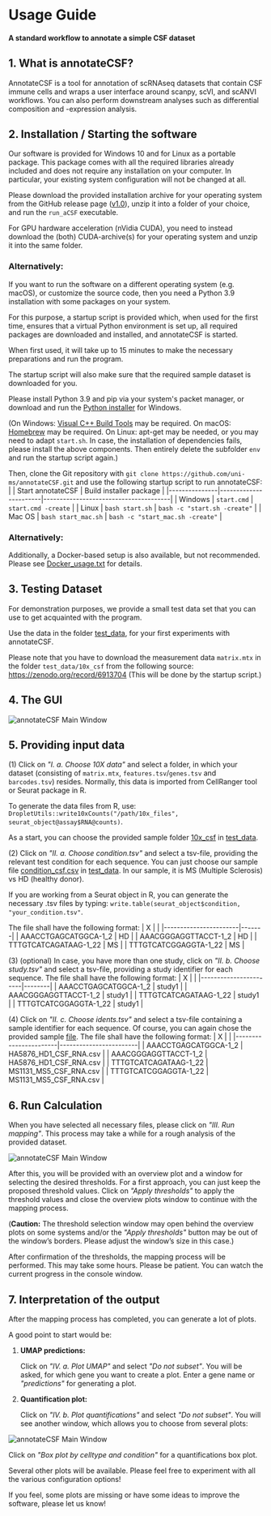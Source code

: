 # Usage Guide
#### A standard workflow to annotate a simple CSF dataset

## 1. What is annotateCSF?
AnnotateCSF is a tool for annotation of scRNAseq datasets that contain CSF immune cells and wraps a user interface around scanpy, scVI, and scANVI workflows. You can also perform downstream analyses such as differential composition and -expression analysis.

## 2. Installation / Starting the software

Our software is provided for Windows 10 and for Linux as a portable package. This package comes with all the required libraries already included and does not require any installation on your computer. In particular, your existing system configuration will not be changed at all.

Please download the provided installation archive for your operating system from the GitHub release page ([v1.0](https://github.com/uni-ms/annotateCSF/releases/tag/v1)), unzip it into a folder of your choice, and run the `run_aCSF` executable.

For GPU hardware acceleration (nVidia CUDA), you need to instead download the (both) CUDA-archive(s) for your operating system and unzip it into the same folder.

### Alternatively:
If you want to run the software on a different operating system (e.g. macOS), or customize the source code, then you need a Python 3.9 installation with some packages on your system.

For this purpose, a startup script is provided which, when used for the first time, ensures that a virtual Python environment is set up, all required packages are downloaded and installed, and annotateCSF is started.

When first used, it will take up to 15 minutes to make the necessary preparations and run the program.

The startup script will also make sure that the required sample dataset is downloaded for you.

Please install Python 3.9 and pip via your system's packet manager, or download and run the [Python installer](https://www.python.org/ftp/python/3.9.13/python-3.9.13-amd64.exe) for Windows.

(On Windows: [Visual C++ Build Tools](https://go.microsoft.com/fwlink/?LinkId=691126) may be required. On macOS: [Homebrew](https://brew.sh/) may be required. On Linux: apt-get may be needed, or you may need to adapt `start.sh`.
In case, the installation of dependencies fails, please install the above components. Then entirely delete the subfolder `env` and run the startup script again.)

Then, clone the Git repository with `git clone https://github.com/uni-ms/annotateCSF.git` and use the following startup script to run annotateCSF:
| 		| Start annotateCSF	| Build installer package		|
|---------------|-----------------------|---------------------------------------|
| Windows	| `start.cmd`		| `start.cmd -create`			|
| Linux		| `bash start.sh`	| `bash -c "start.sh -create"`		|
| Mac OS	| `bash start_mac.sh`	| `bash -c "start_mac.sh -create"`	|

### Alternatively:
Additionally, a Docker-based setup is also available, but not recommended. Please see [Docker_usage.txt](Docker_usage.txt) for details.

## 3. Testing Dataset
For demonstration purposes, we provide a small test data set that you can use to get acquainted with the program.

Use the data in the folder [test_data](test_data), for your first experiments with annotateCSF.

Please note that you have to download the measurement data `matrix.mtx` in the folder `test_data/10x_csf` from the following source: https://zenodo.org/record/6913704
(This will be done by the startup script.)
 
## 4. The GUI
![annotateCSF Main Window](doc/main.png)


## 5. Providing input data
(1) Click on *"I. a. Choose 10X data"* and select a folder, in which your dataset (consisting of `matrix.mtx`, `features.tsv`/`genes.tsv` and `barcodes.tsv`) resides.
Normally, this data is imported from CellRanger tool or Seurat package in R.

To generate the data files from R, use: `DropletUtils::write10xCounts("/path/10x_files", seurat_object@assay$RNA@counts)`.

As a start, you can choose the provided sample folder [10x_csf](test_data/10x_csf) in [test_data](test_data).

(2) Click on *"II. a. Choose condition.tsv"* and select a tsv-file, providing the relevant test condition for each sequence.
You can just choose our sample file [condition_csf.csv](test_data/condition_csf.tsv) in [test_data](test_data). In our sample, it is MS (Multiple Sclerosis) vs HD (healthy donor).

If you are working from a Seurat object in R, you can generate the necessary .tsv files by typing: `write.table(seurat_object$condition, "your_condition.tsv"`.

The file shall have the following format:
| X			|	|
|-----------------------|-------|
| AAACCTGAGCATGGCA-1_2	| HD	|
| AAACGGGAGGTTACCT-1_2	| HD	|
| TTTGTCATCAGATAAG-1_22	| MS	|
| TTTGTCATCGGAGGTA-1_22	| MS	|

(3) (optional) In case, you have more than one study, click on *"II. b. Choose study.tsv"* and select a tsv-file, providing a study identifier for each sequence.
The file shall have the following format:
| X			|	 |
|-----------------------|--------|
| AAACCTGAGCATGGCA-1_2	| study1 |
| AAACGGGAGGTTACCT-1_2	| study1 |
| TTTGTCATCAGATAAG-1_22	| study1 |
| TTTGTCATCGGAGGTA-1_22	| study1 |

(4) Click on *"II. c. Choose idents.tsv"* and select a tsv-file containing a sample identifier for each sequence.
Of course, you can again chose the provided sample [file](test_data/idents_csf.tsv).
The file shall have the following format:
| X			|			 |
|-----------------------|------------------------|
| AAACCTGAGCATGGCA-1_2	| HA5876_HD1_CSF_RNA.csv |
| AAACGGGAGGTTACCT-1_2	| HA5876_HD1_CSF_RNA.csv |
| TTTGTCATCAGATAAG-1_22	| MS1131_MS5_CSF_RNA.csv |
| TTTGTCATCGGAGGTA-1_22	| MS1131_MS5_CSF_RNA.csv |

## 6. Run Calculation
When you have selected all necessary files, please click on *"III. Run mapping"*.
This process may take a while for a rough analysis of the provided dataset.
 
![annotateCSF Main Window](doc/thresholds.png)

After this, you will be provided with an overview plot and a window for selecting the desired thresholds. For a first approach, you can just keep the proposed threshold values. Click on *"Apply thresholds"* to apply the threshold values and close the overview plots window to continue with the mapping process.

(**Caution:** The threshold selection window may open behind the overview plots on some systems and/or the *"Apply thresholds"* button may be out of the window’s borders. Please adjust the window’s size in this case.)

After confirmation of the thresholds, the mapping process will be performed. This may take some hours. Please be patient. You can watch the current progress in the console window.
 
## 7. Interpretation of the output
After the mapping process has completed, you can generate a lot of plots.

A good point to start would be:
1. **UMAP predictions:**

   Click on *"IV. a. Plot UMAP"* and select *"Do not subset"*.
   You will be asked, for which gene you want to create a plot. Enter a gene name or *"predictions"* for generating a plot.
2. **Quantification plot:**

   Click on *"IV. b. Plot quantifications"* and select *"Do not subset"*.
   You will see another window, which allows you to choose from several plots:

![annotateCSF Main Window](doc/plots.png)
 
Click on *"Box plot by celltype and condition"* for a quantifications box plot.

Several other plots will be available. Please feel free to experiment with all the various configuration options!

If you feel, some plots are missing or have some ideas to improve the software, please let us know!
